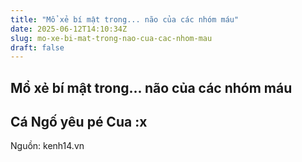 ```yaml
---
title: "Mổ xẻ bí mật trong... não của các nhóm máu"
date: 2025-06-12T14:10:34Z
slug: mo-xe-bi-mat-trong-nao-cua-cac-nhom-mau
draft: false
---
```


## Mổ xẻ bí mật trong... não của các nhóm máu

## Cá Ngố yêu pé Cua :x

Nguồn: kenh14.vn